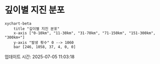 # 깊이별 지진 분포

```mermaid
xychart-beta
    title "깊이별 지진 분포"
    x-axis ["0-10km", "11-30km", "31-70km", "71-150km", "151-300km", "300km+"]
    y-axis "발생 횟수" 0 --> 1060
    bar [246, 1058, 37, 4, 0, 0]
```

업데이트 시간: 2025-07-05 11:03:18

